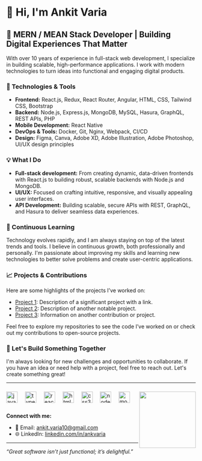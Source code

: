 # 👋 Hi, I'm Ankit Varia

## 🚀 MERN / MEAN Stack Developer | Building Digital Experiences That Matter

With over 10 years of experience in full-stack web development, I specialize in building scalable, high-performance applications. I work with modern technologies to turn ideas into functional and engaging digital products.

### 🔧 Technologies & Tools

- **Frontend:** React.js, Redux, React Router, Angular, HTML, CSS, Tailwind CSS, Bootstrap
- **Backend:** Node.js, Express.js, MongoDB, MySQL, Hasura, GraphQL, REST APIs, PHP
- **Mobile Development:** React Native
- **DevOps & Tools:** Docker, Git, Nginx, Webpack, CI/CD
- **Design:** Figma, Canva, Adobe XD, Adobe Illustration, Adobe Photoshop, UI/UX design principles

### 💡 What I Do

- **Full-stack development:** From creating dynamic, data-driven frontends with React.js to building robust, scalable backends with Node.js and MongoDB.
- **UI/UX:** Focused on crafting intuitive, responsive, and visually appealing user interfaces.
- **API Development:** Building scalable, secure APIs with REST, GraphQL, and Hasura to deliver seamless data experiences.

### 🌱 Continuous Learning

Technology evolves rapidly, and I am always staying on top of the latest trends and tools. I believe in continuous growth, both professionally and personally. I'm passionate about improving my skills and learning new technologies to better solve problems and create user-centric applications.

### 📈 Projects & Contributions

Here are some highlights of the projects I’ve worked on:
- [Project 1](#): Description of a significant project with a link.
- [Project 2](#): Description of another notable project.
- [Project 3](#): Information on another contribution or project.

Feel free to explore my repositories to see the code I’ve worked on or check out my contributions to open-source projects.

### 🎯 Let's Build Something Together

I'm always looking for new challenges and opportunities to collaborate. If you have an idea or need help with a project, feel free to reach out. Let's create something great!

---

###

<img align="right" height="150" src="https://media.giphy.com/media/2IudUHdI075HL02Pkk/giphy.gif"  />

###

<div align="left">
  <img src="https://cdn.jsdelivr.net/gh/devicons/devicon/icons/javascript/javascript-original.svg" height="30" alt="javascript logo"  />
  <img width="12" />
  <img src="https://cdn.jsdelivr.net/gh/devicons/devicon/icons/typescript/typescript-original.svg" height="30" alt="typescript logo"  />
  <img width="12" />
  <img src="https://cdn.jsdelivr.net/gh/devicons/devicon/icons/react/react-original.svg" height="30" alt="react logo"  />
  <img width="12" />
  <img src="https://cdn.jsdelivr.net/gh/devicons/devicon/icons/html5/html5-original.svg" height="30" alt="html5 logo"  />
  <img width="12" />
  <img src="https://cdn.jsdelivr.net/gh/devicons/devicon/icons/css3/css3-original.svg" height="30" alt="css3 logo"  />
  <img width="12" />
  <img src="https://cdn.jsdelivr.net/gh/devicons/devicon/icons/nodejs/nodejs-original.svg" height="30" alt="nodejs logo"  />
  <img width="12" />
  <img src="https://cdn.jsdelivr.net/gh/devicons/devicon/icons/mongodb/mongodb-plain-wordmark.svg" height="30" alt="mongodb logo"  />
</div>

###

###

**Connect with me:**  
- 📧 Email: [ankit.varia10@gmail.com](mailto:ankit.varia10@gmail.com)  
- 🌐 LinkedIn: [linkedin.com/in/ankvaria](http://www.linkedin.com/in/ankvaria/)  

---

*“Great software isn’t just functional; it’s delightful.”*  
